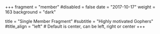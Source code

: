 +++
fragment = "member"
#disabled = false
date = "2017-10-17"
weight = 163
background = "dark"

title = "Single Member Fragment"
#subtitle = "Highly motivated Gophers"
#title_align = "left" # Default is center, can be left, right or center
+++
